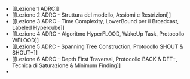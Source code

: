 - [[Lezione 1 ADRC]]
- [[Lezione 2 ADRC - Struttura del modello, Assiomi e Restrizioni]]
- [[Lezione 3 ADRC - Time Complexity, LowerBound per il Broadcast, Labeled Hypercube]]
- [[Lezione 4 ADRC - Algoritmo HyperFLOOD, WakeUp Task, Protocollo WFLOOD]]
- [[Lezione 5 ADRC - Spanning Tree Construction, Protocollo SHOUT & SHOUT+]]
- [[Lezione 6 ADRC - Depth First Traversal, Protocollo BACK & DFT+, Tecnica di Saturazione & Minimum Finding]]
- 